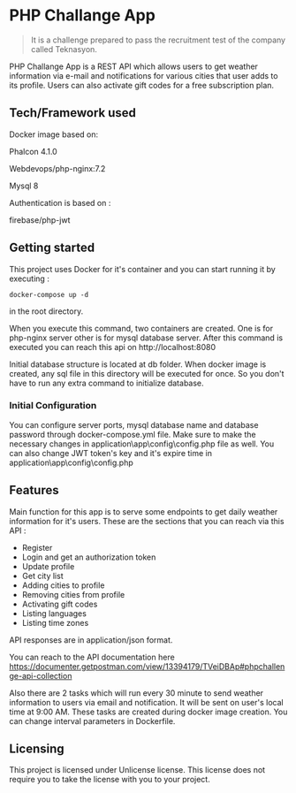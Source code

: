 # PHP Challange App
> It is a challenge prepared to pass the recruitment test of the company called Teknasyon.

PHP Challange App is a REST API which allows users to get weather information via e-mail and notifications for various cities that user adds to its profile. Users can also activate gift codes for a free subscription plan.

## Tech/Framework used

Docker image based on:

Phalcon 4.1.0

Webdevops/php-nginx:7.2

Mysql 8

Authentication is based on :

firebase/php-jwt

## Getting started

This project uses Docker for it's container and you can start running it by executing :

```shell
docker-compose up -d
```
in the root directory.

When you execute this command, two containers are created. One is for php-nginx server other is for mysql database server. 
After this command is executed you can reach this api on http://localhost:8080

Initial database structure is located at db folder. When docker image is created, any sql file in this directory will be executed for once. So you don't have to run any extra command to initialize database. 

### Initial Configuration

You can configure server ports, mysql database name and database password through docker-compose.yml file. Make sure to make the necessary changes in application\app\config\config.php file as well. 
You can also change JWT token's key and it's expire time in application\app\config\config.php

## Features

Main function for this app is to serve some endpoints to get daily weather information for it's users.
These are the sections that you can reach via this API : 

* Register
* Login and get an authorization token
* Update profile
* Get city list
* Adding cities to profile 
* Removing cities from profile
* Activating gift codes
* Listing languages
* Listing time zones

API responses are in application/json format. 

You can reach to the API documentation here https://documenter.getpostman.com/view/13394179/TVeiDBAp#phpchallenge-api-collection

Also there are 2 tasks which will run every 30 minute to send weather information to users via email and notification. It will be sent on user's local time at 9:00 AM. These tasks are created during docker image creation.
You can change interval parameters in Dockerfile.

## Licensing

This project is licensed under Unlicense license. This license does not require you to take the license with you to your project.